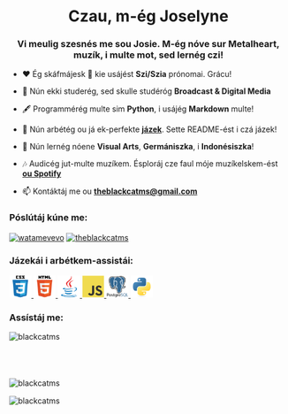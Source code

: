 
<h1 align="center">Czau, m-ég Joselyne</h1>
<h3 align="center">Vi meulig szesnés me sou Josie. M-ég nóve sur Metalheart, muzík, i multe mot, sed lernég czi!</h3>




- ❤️ Ég skáfmájesk 🐏 kie usájést **Szi/Szia** prónomai. Grácu!

- 🌱 Nún ekki studerég, sed skulle studéróg **Broadcast & Digital Media**

- 🖋️ Programmérég multe sim **Python**, i usájég **Markdown** multe!

- 🔭 Nún arbétég ou já ek-perfekte **[jázek](https://github.com/BlackCatMS/Luniks)**. Sette README-ést i czá jázek!

- 🌱 Nún lernég nóene **Visual Arts**, **Germániszka**, i **Indonésiszka**!

- 🎶 Audicég jut-multe muzíkem. Ésploráj cze faul móje muzíkelskem-ést **[ou Spotify](https://open.spotify.com/playlist/7evMJl6MQTlOFxh1dpPzTk?si=30259f42a2844c0d)**


- 📫 Kontáktáj me ou **theblackcatms@gmail.com**

<h3 align="left">Póslútáj kúne me:</h3>
<p align="left">
<a href="https://twitter.com/watamevevo" target="blank"><img align="center" src="https://raw.githubusercontent.com/rahuldkjain/github-profile-readme-generator/master/src/images/icons/Social/twitter.svg" alt="watamevevo" height="30" width="40" /></a>
<a href="https://instagram.com/theblackcatms" target="blank"><img align="center" src="https://raw.githubusercontent.com/rahuldkjain/github-profile-readme-generator/master/src/images/icons/Social/instagram.svg" alt="theblackcatms" height="30" width="40" /></a>
</p>

<h3 align="left">Jázekái i arbétkem-assistái:</h3>
<p align="left"> <a href="https://www.w3schools.com/css/" target="_blank" rel="noreferrer"> <img src="https://raw.githubusercontent.com/devicons/devicon/master/icons/css3/css3-original-wordmark.svg" alt="css3" width="40" height="40"/> </a> <a href="https://www.w3.org/html/" target="_blank" rel="noreferrer"> <img src="https://raw.githubusercontent.com/devicons/devicon/master/icons/html5/html5-original-wordmark.svg" alt="html5" width="40" height="40"/> </a> <a href="https://www.java.com" target="_blank" rel="noreferrer"> <img src="https://raw.githubusercontent.com/devicons/devicon/master/icons/java/java-original.svg" alt="java" width="40" height="40"/> </a> <a href="https://developer.mozilla.org/en-US/docs/Web/JavaScript" target="_blank" rel="noreferrer"> <img src="https://raw.githubusercontent.com/devicons/devicon/master/icons/javascript/javascript-original.svg" alt="javascript" width="40" height="40"/> </a> <a href="https://www.postgresql.org" target="_blank" rel="noreferrer"> <img src="https://raw.githubusercontent.com/devicons/devicon/master/icons/postgresql/postgresql-original-wordmark.svg" alt="postgresql" width="40" height="40"/> </a> <a href="https://www.python.org" target="_blank" rel="noreferrer"> <img src="https://raw.githubusercontent.com/devicons/devicon/master/icons/python/python-original.svg" alt="python" width="40" height="40"/> </a> </p>

<h3 align="left">Assístáj me:</h3>
<p><a href="https://ko-fi.com/blackcatms"> <img align="left" src="https://cdn.ko-fi.com/cdn/kofi3.png?v=3" height="50" width="210" alt="blackcatms" /></a></p><br><br><br><br>

<p><img align="center" src="https://github-readme-stats.vercel.app/api?username=blackcatms&show_icons=true&theme=material-palenight" alt="blackcatms" /></p>

<p><img align="center" src="https://github-readme-streak-stats.herokuapp.com?user=blackcatms&theme=material-palenight" alt="blackcatms" /></p>
